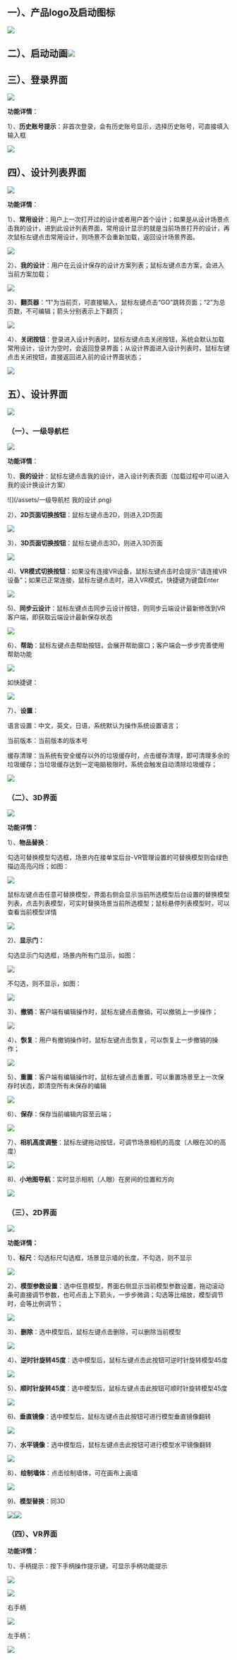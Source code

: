 ## **一）、产品logo及启动图标**

![](/assets/图片1.png)

## **二）、启动动画**![](/assets/2.png)

## **三）、登录界面**

![](/assets/登录页面.png)

**功能详情**：

1）、**历史账号提示**：非首次登录，会有历史账号显示，选择历史账号，可直接填入输入框

![](/assets/功能详情.png)

## **四）、设计列表界面**

![](/assets/设计列表图片.png)

**功能详情**：

1）、**常用设计**：用户上一次打开过的设计或者用户首个设计；如果是从设计场景点击我的设计，进到此设计列表界面，常用设计显示的就是当前场景打开的设计，再次鼠标左键点击常用设计，则场景不会重新加载，返回设计场景界面。

![](/assets/常用设计.png)

2）、**我的设计**：用户在云设计保存的设计方案列表；鼠标左键点击方案，会进入当前方案加载；

![](/assets/我的设计.png)

3）、**翻页器**：“1”为当前页，可直接输入，鼠标左键点击“GO”跳转页面；“2”为总页数，不可编辑；箭头分别表示上下翻页；

![](/assets/翻页器.png)

4）、**关闭按钮**：登录进入设计列表时，鼠标左键点击关闭按钮，系统会默认加载常用设计，设计为空时，会返回登录界面；从设计界面进入设计列表时，鼠标左键点击关闭按钮，直接返回进入前的设计界面状态；

![](/assets/我的设计关闭按钮.png)

## **五）、设计界面**

![](/assets/设计页面.png)

### **（一）、一级导航栏**

![](/assets/一级导航栏.png)

**功能详情**：

1）、**我的设计**：鼠标左键点击我的设计，进入设计列表页面（加载过程中可以进入我的设计换设计方案）

![](/assets/一级导航栏 我的设计.png)

2）、**2D页面切换按钮**：鼠标左键点击2D，则进入2D页面

![](/assets/2D页面切换按钮.png)

3）、**3D页面切换按钮**：鼠标左键点击3D，则进入3D页面

![](/assets/3D页面切换按钮.png)

4\)、**VR模式切换按钮**：如果没有连接VR设备，鼠标左键点击时会提示“请连接VR设备”；如果已正常连接，鼠标左键点击时，进入VR模式，快捷键为键盘Enter

![](/assets/VR切换按钮.png)

5\)、**同步云设计**：鼠标左键点击同步云设计按钮，则同步云端设计最新修改到VR客户端，即获取云端设计最新保存状态

![](/assets/同步云设计按钮.png)

6）、**帮助**：鼠标左键点击帮助按钮，会展开帮助窗口；客户端会一步步完善使用帮助功能

![](/assets/帮助按钮.png)

如快捷键：

![](/assets/快捷键.png)

7）、**设置**：

语言设置：中文，英文，日语，系统默认为操作系统设置语言；

当前版本：当前版本的版本号

缓存清理：当系统有安全缓存以外的垃圾缓存时，点击缓存清理，即可清理多余的垃圾缓存；当垃圾缓存达到一定电脑极限时，系统会触发自动清除垃圾缓存；

![](/assets/设置.png)

### **（二）、3D界面**

![](/assets/3D界面.png)

**功能详情：**

1）、**物品替换**：

勾选可替换模型勾选框，场景内在接单宝后台-VR管理设置的可替换模型则会绿色描边高亮闪烁；如图：

![](/assets/功能详情-物品替换11.jpg)

鼠标左键点击任意可替换模型，界面右侧会显示当前所选模型后台设置的替换模型列表，点击列表模型，可实时替换场景当前所选模型；鼠标悬停列表模型时，可以查看当前模型详情

![](/assets/功能详情-物品替换22.jpg)

2\)、**显示门：**

勾选显示门勾选框，场景内所有门显示，如图：

![](/assets/显示门.png)

不勾选，则不显示，如图：

![](/assets/不勾选-不显示门.png)

3）、**撤销**：客户端有编辑操作时，鼠标左键点击撤销，可以撤销上一步操作；

![](/assets/3D-撤销.png)

4）、**恢复**：用户有撤销操作时，鼠标左键点击恢复，可以恢复上一步撤销的操作；

![](/assets/3D-恢复.png)

5）、**重置**：客户端有编辑操作时，鼠标左键点击重置，可以重置场景至上一次保存时状态，即清空所有未保存的编辑

![](/assets/3D-重置.png)

6）、**保存**：保存当前编辑内容至云端；

![](/assets/3D-保存.png)

7）、**相机高度调整**：鼠标左键拖动按钮，可调节场景相机的高度（人眼在3D的高度）

![](/assets/相机高度调整.png)

8\)、**小地图导航**：实时显示相机（人眼）在房间的位置和方向

![](/assets/小地图导航.png)

### **（三）、2D界面**

![](file:///C:\Users\mengdi\AppData\Local\Temp\ksohtml\wps7276.tmp.jpg)

**功能详情：**

1）、**标尺**：勾选标尺勾选框，场景显示墙的长度，不勾选，则不显示

![](/assets/2D-标尺.png)

2）、**模型参数设置**：选中任意模型，界面右侧显示当前模型参数设置，拖动滚动条可直接调节参数，也可点击上下箭头，一步步微调；勾选等比缩放，模型调节时，会等比例调节；

![](/assets/2D-模型参数设置.png)

3）、**删除**：选中模型后，鼠标左键点击删除，可以删除当前模型

![](/assets/2D-删除.png)

4）、**逆时针旋转45度**：选中模型后，鼠标左键点击此按钮可逆时针旋转模型45度

![](/assets/2D-逆时针旋转45度.png)

5）、**顺时针旋转45度**：选中模型后，鼠标左键点击此按钮可顺时针旋转模型45度

![](/assets/2D-顺时针旋转45度.png)

6\)、**垂直镜像**：选中模型后，鼠标左键点击此按钮可进行模型垂直镜像翻转

![](/assets/2D-垂直镜像.png)

7）、**水平镜像**：选中模型后，鼠标左键点击此按钮可进行模型水平镜像翻转

![](/assets/2D-水平镜像.png)

8）、**绘制墙体**：点击绘制墙体，可在画布上画墙

![](/assets/2D-绘制墙体.png)

9\)、**模型替换**：同3D

![](/assets/2D-模型替换.png)![](file:///C:\Users\mengdi\AppData\Local\Temp\ksohtml\wps733B.tmp.jpg)

### **（四）、VR界面**

**功能详情：**

1）、手柄提示：按下手柄操作提示键，可显示手柄功能提示

![](/assets/手柄图片.png)

![](/assets/手柄图片功能.png)

右手柄

![](/assets/右手柄.png)

左手柄：

![](/assets/左手柄.png)

